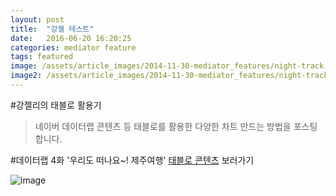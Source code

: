 ```yaml
---
layout: post
title:  "강젤 테스트"
date:   2016-06-20 16:20:25
categories: mediator feature
tags: featured
image: /assets/article_images/2014-11-30-mediator_features/night-track.JPG
image2: /assets/article_images/2014-11-30-mediator_features/night-track-mobile.JPG
---
```


#강젤리의 태블로 활용기
>네이버 데이터랩 콘텐츠 등 태블로를 활용한 다양한 차트 만드는 방법을 포스팅합니다.

#데이터랩 4화 '우리도 떠나요~! 제주여행' [태블로 콘텐츠](https://public.tableau.com/views/_0617/0616_text?:embed=y&:display_count=yes&:showTabs=y&:showVizHome=no#3) 보러가기

![image](https://cloud.githubusercontent.com/assets/10662638/16186420/565646e8-3705-11e6-859b-3d2b66af47a6.png)
